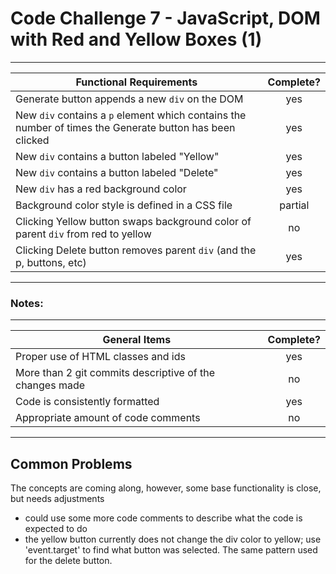 # Code Challenge 7 - JavaScript, DOM with Red and Yellow Boxes (1)

---

| Functional Requirements                                                                                  | Complete? |
| -------------------------------------------------------------------------------------------------------- | :-------: |
| Generate button appends a new `div` on the DOM                                                           |    yes    |
| New `div` contains a `p` element which contains the number of times the Generate button has been clicked |    yes    |
| New `div` contains a button labeled "Yellow"                                                             |    yes    |
| New `div` contains a button labeled "Delete"                                                             |    yes    |
| New `div` has a red background color                                                                     |    yes    |
| Background color style is defined in a CSS file                                                          |  partial  |
| Clicking Yellow button swaps background color of parent `div` from red to yellow                         |    no     |
| Clicking Delete button removes parent `div` (and the p, buttons, etc)                                    |    yes    |

---

### Notes:

---

| General Items                                           | Complete? |
| ------------------------------------------------------- | :-------: |
| Proper use of HTML classes and ids                      |    yes    |
| More than 2 git commits descriptive of the changes made |    no     |
| Code is consistently formatted                          |    yes    |
| Appropriate amount of code comments                     |    no     |

---

## Common Problems

The concepts are coming along, however, some base functionality is close, but needs adjustments

- could use some more code comments to describe what the code is expected to do
- the yellow button currently does not change the div color to yellow; use 'event.target' to find what button was selected. The same pattern used for the delete button.
